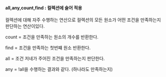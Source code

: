 #### all,any,count,find : 컬렉션에 술어 적용

컬렉션에 대해 자주 수행하는 연산으로 컬렉션의 모든 원소가 어떤 조건을 만족하는지 판단하는 연산이있다.

count = 조건을 만족하는 원소의 개수를 반환한다.

find = 조건을 만족하는 첫번쨰 원소 반환한다.

all = 조건 저네가 주어진 조건을 만족하는지 판단한다.

any = !all을 수행하는 결과와 같다. (하나라도 만족하는지)